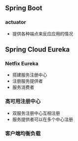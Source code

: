 ## Spring Boot

### actuator

- 提供各种端点来反应应用的情况

## Spring Cloud Eureka

### Netfix Eureka

- 搭建服务注册中心
- 注册服务提供者
- 服务消费者

### 高可用注册中心

- 双服务注册中心互相注册
- 服务提供者可以在多个中心注册

### 客户端均衡负载

